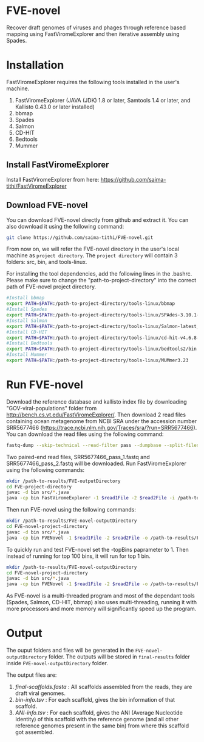 # FVE-novel
Recover draft genomes of viruses and phages through reference based mapping using FastViromeExplorer and then iterative assembly using Spades.

# Installation
FastViromeExplorer requires the following tools installed in the user's machine.
1. FastViromeExplorer (JAVA (JDK) 1.8 or later, Samtools 1.4 or later, and Kallisto 0.43.0 or later installed)
2. bbmap
3. Spades
4. Salmon
5. CD-HIT
6. Bedtools
7. Mummer

## Install FastViromeExplorer
Install FastViromeExplorer from here: https://github.com/saima-tithi/FastViromeExplorer
 
## Download FVE-novel
You can download FVE-novel directly from github and extract it. You can also download it using the following command:
```bash
git clone https://github.com/saima-tithi/FVE-novel.git
```
From now on, we will refer the FVE-novel directory in the user's local machine as `project directory`. The `project directory` will contain 3 folders: src, bin, and tools-linux.

For installing the tool dependencies, add the following lines in the .bashrc. Please make sure to change the "path-to-project-directory" into the correct path of FVE-novel project directory.

```bash
#Install bbmap
export PATH=$PATH:/path-to-project-directory/tools-linux/bbmap
#Install Spades
export PATH=$PATH:/path-to-project-directory/tools-linux/SPAdes-3.10.1-Linux/bin
#Install Salmon
export PATH=$PATH:/path-to-project-directory/tools-linux/Salmon-latest_linux_x86_64/bin
#Install CD-HIT
export PATH=$PATH:/path-to-project-directory/tools-linux/cd-hit-v4.6.8-2017-0621
#Install Bedtools
export PATH=$PATH:/path-to-project-directory/tools-linux/bedtools2/bin
#Install Mummer
export PATH=$PATH:/path-to-project-directory/tools-linux/MUMmer3.23
```

# Run FVE-novel
Download the reference database and kallisto index file by downloading "GOV-viral-populations" folder from http://bench.cs.vt.edu/FastViromeExplorer/. Then download 2 read files containing ocean metagenome from NCBI SRA under the accession number SRR5677466 (https://trace.ncbi.nlm.nih.gov/Traces/sra/?run=SRR5677466). You can download the read files using the following command:
```bash
fastq-dump --skip-technical --read-filter pass --dumpbase --split-files --clip SRR5677466
```
Two paired-end read files, SRR5677466_pass_1.fastq and SRR5677466_pass_2.fastq will be downloaded.
Run FastViromeExplorer using the following commands:
```bash
mkdir /path-to-results/FVE-outputDirectory
cd FVE-project-directory
javac -d bin src/*.java
java -cp bin FastViromeExplorer -1 $read1File -2 $read2File -i /path-to-referencedb-folder/GOV-viral-populations/GOV_viral_populations.idx -l /path-to-referencedb-folder/GOV-viral-populations/gov_viral_populations-length.txt -o /path-to-results/FVE-outputDirectory
```

Then run FVE-novel using the following commands:
```bash
mkdir /path-to-results/FVE-novel-outputDirectory
cd FVE-novel-project-directory
javac -d bin src/*.java
java -cp bin FVENovel -1 $read1File -2 $read2File -o /path-to-results/FVE-novel-outputDirectory -fveres /path-to-FVE-res/FVE-outputDirectory -dbType gov -dbDir /path-to-referencedb-folder/GOV-viral-populations
```
To quickly run and test FVE-novel set the -topBins paprameter to 1. Then instead of running for top 100 bins, it will run for top 1 bin.
```bash
mkdir /path-to-results/FVE-novel-outputDirectory
cd FVE-novel-project-directory
javac -d bin src/*.java
java -cp bin FVENovel -1 $read1File -2 $read2File -o /path-to-results/FVE-novel-outputDirectory -fveres /path-to-results/FVE-outputDirectory -dbType gov -dbDir /path-to-referencedb-folder/GOV-viral-populations -topBins 1
```

As FVE-novel is a multi-threaded program and most of the dependant tools (Spades, Salmon, CD-HIT, bbmap) also uses multi-threading, running it with more processors and more memory will significantly speed up the program.

# Output
The ouput folders and files will be generated in the `FVE-novel-outputDirectory` folder. The outputs will be stored in `final-results` folder inside `FVE-novel-outputDirectory` folder.

The output files are:
1. *final-scaffolds.fasta* : All scaffolds assembled from the reads, they are draft viral genomes.
2. *bin-info.tsv* : For each scaffold, gives the bin information of that scaffold.
3. *ANI-info.tsv* : For each scaffold, gives the ANI (Average Nucleotide Identity) of this scaffold with the reference genome (and all other reference genomes present in the same bin) from where this scaffold got assembled.
